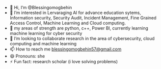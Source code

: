 - 👋 Hi, I’m @Blessingomogbehin
- 👀 I’m interested in Lervaraging AI for advance education sytems, Information security, Security Audit, Incident Management, Fine Grained Access Control, Machine Learning and Cloud computing.
- 🌱 my areas of strength are python, c++, Power BI, currently learning machine learning for cyber security 
- 💞️ I’m looking to collaborate research in the area of cybersecurity, cloud computing and machine learning
- 📫 How to reach me blessingomogbehin57@gmail.com
- 😄 Pronouns: she
- ⚡ Fun fact: research scholar (i love solving problems)

<!---
Blessingomogbehin/Blessingomogbehin is a ✨ special ✨ repository because its `README.md` (this file) appears on your GitHub profile.
You can click the Preview link to take a look at your changes.
--->
